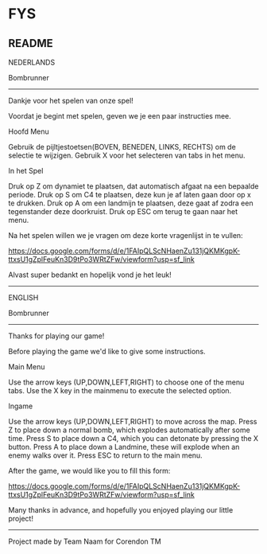 # FYS

## README ##

NEDERLANDS

Bombrunner

--------------------------------------------------------------------------------------------------------------------
Dankje voor het spelen van onze spel!

Voordat je begint met spelen, geven we je een paar instructies mee.


Hoofd Menu

Gebruik de pijltjestoetsen(BOVEN, BENEDEN, LINKS, RECHTS) om de selectie te wijzigen.
Gebruik X voor het selecteren van tabs in het menu.

In het Spel

Druk op Z om dynamiet te plaatsen, dat automatisch afgaat na een bepaalde periode.
Druk op S om C4 te plaatsen, deze kun je af laten gaan door op x te drukken.
Druk op A om een landmijn te plaatsen, deze gaat af zodra een tegenstander deze doorkruist.
Druk op ESC om terug te gaan naar het menu.


Na het spelen willen we je vragen om deze korte vragenlijst in te vullen:

https://docs.google.com/forms/d/e/1FAIpQLScNHaenZu131jQKMKgpK-ttxsU1gZplFeuKn3D9tPo3WRtZFw/viewform?usp=sf_link


Alvast super bedankt en hopelijk vond je het leuk!

____________________________________________________________________________________________________________________


ENGLISH

Bombrunner

--------------------------------------------------------------------------------------------------------------------
Thanks for playing our game!

Before playing the game we'd like to give some instructions.


Main Menu

Use the arrow keys (UP,DOWN,LEFT,RIGHT) to choose one of the menu tabs.
Use the X key in the mainmenu to execute the selected option.

Ingame

Use the arrow keys (UP,DOWN,LEFT,RIGHT) to move across the map.
Press Z to place down a normal bomb, which explodes automatically after some time.
Press S to place down a C4, which you can detonate by pressing the X button.
Press A to place down a Landmine, these will explode when an enemy walks over it.
Press ESC to return to the main menu.


After the game, we would like you to fill this form:

https://docs.google.com/forms/d/e/1FAIpQLScNHaenZu131jQKMKgpK-ttxsU1gZplFeuKn3D9tPo3WRtZFw/viewform?usp=sf_link

Many thanks in advance, and hopefully you enjoyed playing our little project!

--------------------------------------------------------------------------------------------------------------------

Project made by Team Naam for Corendon TM
